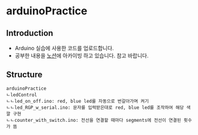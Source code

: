 # arduinoPractice

## Introduction

- Arduino 실습에 사용한 코드를 업로드합니다.
- 공부한 내용을 [노션](https://www.notion.so/0e896bec5e364ee0a7ecab11c4565885)에 아카이빙 하고 있습니다. 참고 바랍니다.


## Structure

```
arduinoPractice
ㄴledControl
ㄴㄴled_on_off.ino: red, blue led를 자동으로 번갈아가며 켜기
ㄴㄴled_RGP_w_serial.ino: 문자를 입력받은대로 red, blue led를 조작하여 해당 색깔 구현
ㄴㄴcounter_with_switch.ino: 전선을 연결할 때마다 segments에 전선이 연결된 횟수가 뜸
```
